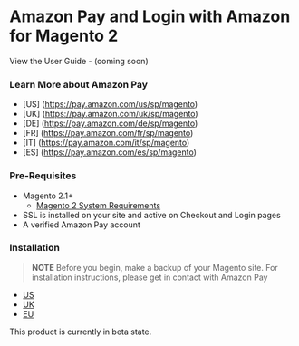# Amazon Pay and Login with Amazon for Magento 2

View the User Guide  - (coming soon)

### Learn More about Amazon Pay
* [US] (https://pay.amazon.com/us/sp/magento)
* [UK] (https://pay.amazon.com/uk/sp/magento)
* [DE] (https://pay.amazon.com/de/sp/magento)
* [FR] (https://pay.amazon.com/fr/sp/magento)
* [IT] (https://pay.amazon.com/it/sp/magento)
* [ES] (https://pay.amazon.com/es/sp/magento)


### Pre-Requisites
* Magento 2.1+
    * [Magento 2 System Requirements](http://devdocs.magento.com/guides/v2.0/install-gde/system-requirements.html)
* SSL is installed on your site and active on Checkout and Login pages
* A verified Amazon Pay account


### Installation
> **NOTE** Before you begin, make a backup of your Magento site.
For installation instructions, please get in contact with Amazon Pay
* [US](https://pages.payments.amazon.com/Magento-2-Intake_Intake-Form.html)
* [UK](https://go.amazonservices.com/Magento2.html?ld=APUKLPADirect)
* [EU](https://go.amazonservices.com/Magento2_DE.html?ld=APDELPADirect)

This product is currently in beta state.
